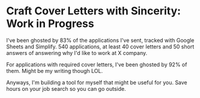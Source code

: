 # Craft Cover Letters with Sincerity: Work in Progress

I've been ghosted by 83% of the applications I've sent, tracked with Google Sheets and Simplify. 540 applications, at least 40 cover letters and 50 short answers of answering why I'd like to work at X company. 

For applications with required cover letters, I've been ghosted by 92% of them. Might be my writing though LOL.

Anyways, I'm building a tool for myself that might be useful for you. Save hours on your job search so you can go outside.

